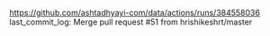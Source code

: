 https://github.com/ashtadhyayi-com/data/actions/runs/384558036
last_commit_log: Merge pull request #51 from hrishikeshrt/master